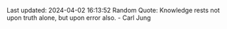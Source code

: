 Last updated: 2024-04-02 16:13:52
Random Quote: Knowledge rests not upon truth alone, but upon error also. - Carl Jung